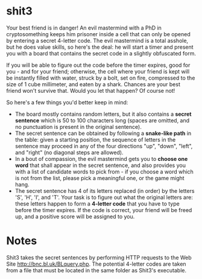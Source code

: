 # shit3

Your best friend is in danger! An evil mastermind with a PhD in cryptosomething keeps him prisoner inside a cell that can only be opened by entering a secret 4-letter code. The evil mastermind is a total asshole, but he does value skills, so here's the deal: he will start a timer and present you with a board that contains the secret code in a slightly obfuscated form. 

If you will be able to figure out the code before the timer expires, good for you - and for your friend; otherwise, the cell where your friend is kept will be instantly filled with water, struck by a bolt, set on fire, compressed to the size of 1 cube millimeter, and eaten by a shark. Chances are your best friend won't survive that. Would you let that happen? Of course not!

So here's a few things you'd better keep in mind:

- The board mostly contains random letters, but it also contains a **secret sentence** which is 50 to 100 characters long (spaces are omitted, and no punctuation is present in the original sentence). 
- The secret sentence can be obtained by following a **snake-like path** in the table: given a starting position, the sequence of letters in the sentence may proceed in any of the four directions "up", "down", "left", and "right" (no diagonal steps are allowed).
- In a bout of compassion, the evil mastermind gets you to **choose one word** that shall appear in the secret sentence, and also provides you with a list of candidate words to pick from - if you choose a word which is not from the list, please pick a meaningful one, or the game might hang.
- The secret sentence has 4 of its letters replaced (in order) by the letters 'S', 'H', 'I', and 'T'. Your task is to figure out what the original letters are: these letters happen to form a **4-letter code** that you have to type before the timer expires. If the code is correct, your friend will be freed up, and a positive score will be assigned to you. 

# Notes

Shit3 takes the secret sentences by performing HTTP requests to the Web Site http://bnc.bl.uk/BLquery.php. The potential 4-letter codes are taken from a file that must be located in the same folder as Shit3's executable.
